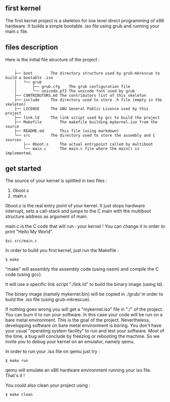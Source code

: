 first kernel
------------

The first kernel project is a skeleton for low level direct programming of x86 hardware. 
It builds a simple bootable .iso file using grub and running your main.c file. 

## files description
 
Here is the initial file structure of the project : 

```
	.
	├── boot		The directory structure used by grub-mkrescue to build a bootable .iso
	│   └── grub		
	│       ├── grub.cfg	The grub configuration file
	│       └── unicode.pf2	The unicode font used by grub
	├── CONTRIBUTORS.md	The contributors list of this skeleton
	├── include		The directory used to store .h file (empty in the skeleton)
	├── LICENSE		The GNU General Public Licence used by this project
	├── link.ld		The link script used by gcc to build the project
	├── Makefile		The makefile building mykernel.iso from the source 
	├── README.md		This file (using markdown)
	└── src			The directory used to store the assembly and C sources
	    ├── 0boot.s		The actual entrypoint called by multiboot
	    └── main.c		The main.c file where the main() is implemented. 
```

## get started

The source of your kernel is splitted in two files : 
1. 0boot.s 
2. main.c

0boot.s is the real entry point of your kernel. It just stops hardware interrupt, sets a call-stack and
jumps to the C main with the multiboot structure address as argument of main.

main.c is the C code that will run : your kernel ! You can change it in order to print "Hello My World".

	$vi src/main.c   

In order to build you first kernel, just run the Makefile :

	$ make

"make" will assembly the assembly code (using nasm) and compile the C code (using gcc). 

It will use a specific link script "./link.ld" to build the binary image (using ld). 

The binary image (namely mykernel.bin) will be copied in ./grub/ in order to build the .iso file 
(using grub-mkrescue). 

If nothing goes wrong you will get a "mykernel.iso" file in "./" of the project. 
You can burn it to run your software. In this case your code will be run on a bare metal environment. 
This is the goal of the project. Nevertheless, developping software on bare metal environment is boring.
You don't have your usual "operating system facility" to run and test your software. 
Most of the time, a bug will conclude by freezing or rebooting the machine. So we invite you to debug your
kernel on an emulator, namely qemu.

In order to run your .iso file on qemu just try :

	$ make run

qemu will emulate an x86 hardware environment running your iso file. That's it ! 


You could also clean your project using :

	$ make clean


